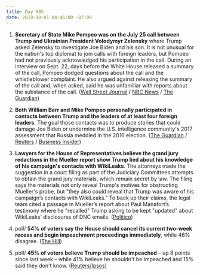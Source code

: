 ```yaml
---
title: Day 985
date: 2019-10-01 04:46:00 -07:00
---
```


1. **Secretary of State Mike Pompeo was on the July 25 call between Trump and Ukrainian President Volodymyr Zelensky** where Trump asked Zelensky to investigate Joe Biden and his son. It is not unusual for the nation's top diplomat to join calls with foreign leaders, but Pompeo had not previously acknowledged his participation in the call. During an interview on Sept. 22, days before the White House released a summary of the call, Pompeo dodged questions about the call and the whistleblower complaint. He also argued against releasing the summary of the call and, when asked, said he was unfamiliar with reports about the substance of the call. ([Wall Street Journal](https://www.wsj.com/articles/pompeo-took-part-in-ukraine-call-official-says-11569865002) / [NBC News](https://www.nbcnews.com/politics/donald-trump/pompeo-was-trump-ukraine-call-center-impeachment-inquiry-n1060586) / [The Guardian](https://www.theguardian.com/us-news/2019/sep/30/barr-pompeo-trump-ukraine-australia-2020))

2. **Both William Barr and Mike Pompeo personally participated in contacts between Trump and the leaders of at least four foreign leaders**. The goal those contacts was to produce stories that could damage Joe Biden or undermine the U.S. intelligence community's 2017 assessment that Russia meddled in the 2016 election. ([The Guardian](https://www.theguardian.com/us-news/2019/sep/30/barr-pompeo-trump-ukraine-australia-2020) / [Reuters](https://www.reuters.com/article/us-usa-trump-whistleblower-barr-idUSKBN1WF2A6) / [Business Insider](https://www.businessinsider.com/intel-veterans-react-barr-requests-foreign-officials-russia-probe-origins-2019-9))

3. **Lawyers for the House of Representatives believe the grand jury redactions in the Mueller report show Trump lied about his knowledge of his campaign's contacts with WikiLeaks**. The attorneys made the suggestion in a court filing as part of the Judiciary Committees attempts to obtain the grand jury materials, which remain secret by law. The filing says the materials not only reveal Trump's motives for obstructing Mueller's probe, but "they also could reveal that Trump was aware of his campaign’s contacts with WikiLeaks." To back up their claims, the legal team cited a passage in Mueller’s report about Paul Manafort’s testimony where he "recalled" Trump asking to be kept "updated" about WikiLeaks’ disclosures of DNC emails. ([Politico](https://www.politico.com/story/2019/09/30/trump-mueller-house-democrats-lie-1520156))

4. poll/ **54% of voters say the House should cancel its current two-week recess and begin impeachment proceedings immediately**, while 46% disagree. ([The Hill](https://thehill.com/hilltv/rising/463676-poll-54-percent-say-democrats-should-cancel-recess-start-impeachment))

5. poll/ **45% of voters believe Trump should be impeached** – up 8 points since last week – while 41% believe he shouldn't be impeached and 15% said they don't know. ([Reuters/Ipsos](https://www.reuters.com/article/us-usa-trump-whistleblower-poll-idUSKBN1WF27P))